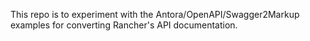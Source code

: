 This repo is to experiment with the Antora/OpenAPI/Swagger2Markup examples for converting Rancher's API documentation.

